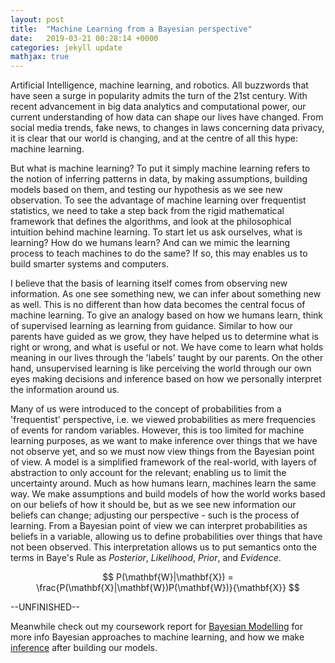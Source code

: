 ```yaml
---
layout: post
title:  "Machine Learning from a Bayesian perspective"
date:   2019-03-21 00:28:14 +0000
categories: jekyll update
mathjax: true
---
```

Artificial Intelligence, machine learning, and robotics. All buzzwords that have seen a surge in popularity admits the turn of the 21st century. With recent advancement in big data analytics and computational power, our current understanding of how data can shape our lives have changed. From social media trends, fake news, to changes in laws concerning data privacy, it is clear that our world is changing, and at the centre of all this hype: machine learning.

But what is machine learning? To put it simply machine learning refers to the notion of inferring patterns in data, by making assumptions, building models based on them, and testing our hypothesis as we see new observation. To see the advantage of machine learning over frequentist statistics, we need to take a step back from the rigid mathematical framework that defines the algorithms, and look at the philosophical intuition behind machine learning. To start let us ask ourselves, what is learning? How do we humans learn? And can we mimic the learning process to teach machines to do the same? If so, this may enables us to build smarter systems and computers.

I believe that the basis of learning itself comes from observing new information. As one see something new, we can infer about something new as well. This is no different than how data becomes the central focus of machine learning. To give an analogy based on how we humans learn, think of supervised learning as learning from guidance. Similar to how our parents have guided as we grow, they have helped us to determine what is right or wrong, and what is useful or not. We have come to learn what holds meaning in our lives through the 'labels' taught by our parents. On the other hand, unsupervised learning is like perceiving the world through our own eyes making decisions and inference based on how we personally interpret the information around us.

<!-- Much as machines as well, humans -in away- are programmed too. Our personalities define who we are and they are dependent on our environment, genetics, and upbringing. We are programmed, be it from nature, nurture or even both. But if this is true, then can we truly create an AI that? To answer that question, we must understand how machine learning models work.  -->

Many of us were introduced to the concept of probabilities from a 'frequentist' perspective, i.e. we viewed probabilities as mere frequencies of events for random variables. However, this is too limited for machine learning purposes, as we want to make inference over things that we have not observe yet, and so we must now view things from the Bayesian point of view. A model is a simplified framework of the real-world, with layers of abstraction to only account for the relevant; enabling us to limit the uncertainty around. Much as how humans learn, machines learn the same way. We make assumptions and build models of how the world works based on our beliefs of how it should be, but as we see new information our beliefs can change; adjusting our perspective - such is the process of learning. From a Bayesian point of view we can interpret probabilities as beliefs in a variable, allowing us to define probabilities over things that have not been observed. This interpretation allows us to put semantics onto the terms in Baye's Rule as *Posterior*, *Likelihood*, *Prior*, and *Evidence*.

$$ P(\mathbf{W}|\mathbf{X}) = \frac{P(\mathbf{X}|\mathbf{W})P(\mathbf{W})}{\mathbf{X}} $$

--UNFINISHED--

<!-- {% highlight ruby %}
def print_hi(name)
  puts "Hi, #{name}"
end
print_hi('Tom')
#=> prints 'Hi, Tom' to STDOUT.
{% endhighlight %} -->

Meanwhile check out my coursework report for [Bayesian Modelling][jekyll-docs] for more info Bayesian approaches to machine learning, and how we make [inference][jekyll-gh] after building our models.

[jekyll-docs]: https://github.com/fz16336/Machine-Learning/blob/master/courseworks/Coursework1/Bayesian_modelling.pdf
[jekyll-gh]:   https://github.com/fz16336/Machine-Learning/blob/master/courseworks/Coursework2/Inference.pdf
[jekyll-talk]: https://talk.jekyllrb.com/
